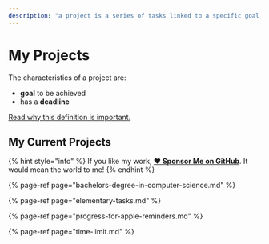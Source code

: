 ```yaml
---
description: "a project is a series of tasks linked to a specific goal, with a deadline."
---
```


# My Projects

The characteristics of a project are:

- **goal** to be achieved
- has a **deadline**

[Read why this definition is important.](../about-this-website.md#why-this-is-important)

## My Current Projects

{% hint style="info" %}
If you like my work, [**❤️ Sponsor Me on GitHub**](https://github.com/sponsors/marbetschar). It would mean the world to me!
{% endhint %}

{% page-ref page="bachelors-degree-in-computer-science.md" %}

{% page-ref page="elementary-tasks.md" %}

{% page-ref page="progress-for-apple-reminders.md" %}

{% page-ref page="time-limit.md" %}
